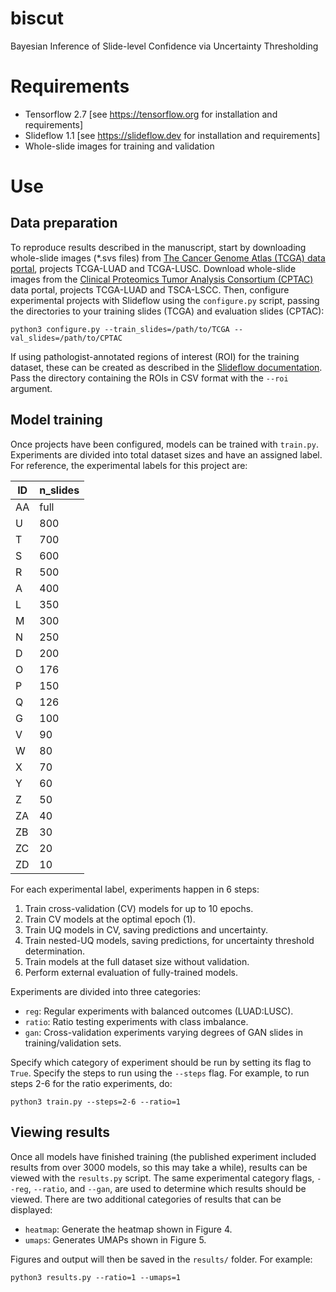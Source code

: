 # biscut
Bayesian Inference of Slide-level Confidence via Uncertainty Thresholding

# Requirements
- Tensorflow 2.7 [see https://tensorflow.org for installation and requirements]
- Slideflow 1.1 [see https://slideflow.dev for installation and requirements]
- Whole-slide images for training and validation

# Use

## Data preparation
To reproduce results described in the manuscript, start by downloading whole-slide images (*.svs files) from [The Cancer Genome Atlas (TCGA) data portal](https://portal.gdc.cancer.gov/), projects TCGA-LUAD and TCGA-LUSC.
Download whole-slide images from the [Clinical Proteomics Tumor Analysis Consortium (CPTAC)](https://proteomics.cancer.gov/data-portal) data portal, projects TCGA-LUAD and TSCA-LSCC.
Then, configure experimental projects with Slideflow using the `configure.py` script, passing the directories to your training slides (TCGA) and evaluation slides (CPTAC):
```
python3 configure.py --train_slides=/path/to/TCGA --val_slides=/path/to/CPTAC
```

If using pathologist-annotated regions of interest (ROI) for the training dataset, these can be created as described in the [Slideflow documentation](https://slideflow.dev/pipeline.html). Pass the directory containing the ROIs in CSV format with the `--roi` argument.

## Model training
Once projects have been configured, models can be trained with `train.py`. Experiments are divided into total dataset sizes and have an assigned label. For reference, the experimental labels for this project are:

| ID | n_slides |
|----|----------|
| AA | full     |
| U  | 800      |
| T  | 700      |
| S  | 600      |
| R  | 500      |
| A  | 400      |
| L  | 350      |
| M  | 300      |
| N  | 250      |
| D  | 200      |
| O  | 176      |
| P  | 150      |
| Q  | 126      |
| G  | 100      |
| V  | 90       |
| W  | 80       |
| X  | 70       |
| Y  | 60       |
| Z  | 50       |
| ZA | 40       |
| ZB | 30       |
| ZC | 20       |
| ZD | 10       |

For each experimental label, experiments happen in 6 steps:

1. Train cross-validation (CV) models for up to 10 epochs.
2. Train CV models at the optimal epoch (1).
3. Train UQ models in CV, saving predictions and uncertainty.
4. Train nested-UQ models, saving predictions, for uncertainty threshold determination.
5. Train models at the full dataset size without validation.
6. Perform external evaluation of fully-trained models.

Experiments are divided into three categories:

- `reg`: Regular experiments with balanced outcomes (LUAD:LUSC).
- `ratio`: Ratio testing experiments with class imbalance.
- `gan`: Cross-validation experiments varying degrees of GAN slides in training/validation sets.

Specify which category of experiment should be run by setting its flag to `True`. Specify the steps to run using the `--steps` flag. For example, to run steps 2-6 for the ratio experiments, do:

```
python3 train.py --steps=2-6 --ratio=1
```

## Viewing results

Once all models have finished training (the published experiment included results from over 3000 models, so this may take a while), results can be viewed with the `results.py` script. The same experimental category flags, `--reg`, `--ratio`, and `--gan`, are used to determine which results should be viewed. There are two additional categories of results that can be displayed:

- `heatmap`: Generate the heatmap shown in Figure 4.
- `umaps`: Generates UMAPs shown in Figure 5.

Figures and output will then be saved in the `results/` folder. For example:

```
python3 results.py --ratio=1 --umaps=1
```